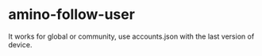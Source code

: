 # amino-follow-user
It works for global or community, use accounts.json with the last version of device.
